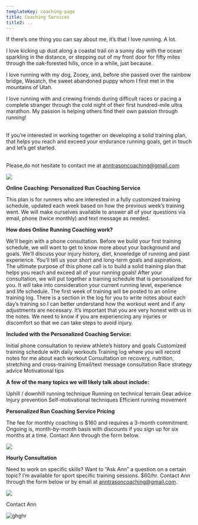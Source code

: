 ```yaml
---
templateKey: coaching-page
title: Coaching Services
title2: ..
---
```

If there’s one thing you can say about me, it’s that I love running. A lot.

I love kicking up dust along a coastal trail on a sunny day with the ocean sparkling in the distance, or stepping out of my front door for fifty miles through the oak-forested hills, once in a while, just because.

I love running with my dog, Zooey, and, before she passed over the rainbow bridge, Wasatch, the sweet abandoned puppy whom I first met in the mountains of Utah.

I love running with and crewing friends during difficult races or pacing a complete stranger through the cold night of their first hundred-mile ultra marathon. My passion is helping others find their own passion through running!

\
If you’re interested in working together on developing a solid training plan, that helps you reach and exceed your endurance running goals, get in touch and let’s get started.

\
Please,do not hesitate to contact me at anntrasoncoaching@gmail.com

![](/img/test2.jpg)

**Online Coaching: Personalized Run Coaching Service**

This plan is for runners who are interested in a fully customized training schedule, updated each week based on how the previous week’s training went. We will make ourselves available to answer all of your questions via email, phone (twice monthly) and text message as needed.

**How does Online Running Coaching work?**

We’ll begin with a phone consultation. Before we build your first training schedule, we will want to get to know more about your background and goals. We’ll discuss your injury history, diet, knowledge of running and past experience. You’ll tell us your short and long-term goals and aspirations. The ultimate purpose of this phone call is to build a solid training plan that helps you reach and exceed all of your running goals! After your consultation, we will put together a training schedule that is personalized for you. It will take into consideration your current running level, experience and life schedule. The first week of training will be posted to an online training log. There is a section in the log for you to write notes about each day’s training so I can better understand how the workout went and if any adjustments are necessary. It’s important that you are very honest with us in the notes. We need to know if you are experiencing any injuries or discomfort so that we can take steps to avoid injury.

**Included with the Personalized Coaching Service:**

Initial phone consultation to review athlete’s history and goals
Customized training schedule with daily workouts
Training log where you will record notes for me about each workout
Consultation on recovery, nutrition, stretching and cross-training
Email/text message consultation
Race strategy advice
Motivational tips

**A few of the many topics we will likely talk about include:**

Uphill / downhill running technique
Running on technical terrain
Gear advice
Injury prevention
Self-motivational techniques
Efficient running movement

**Personalized Run Coaching Service Pricing**

The fee for monthly coaching is $160 and requires a 3-month commitment. Ongoing is, month-by-month basis with discounts if you sign up for six months at a time. Contact Ann through the form below.

![](/img/22756c0d-b9c5-442f-9a45-d51f53a6245c.jpeg)

**Hourly Consultation**

Need to work on specific skills? Want to “Ask Ann” a question on a certain topic? I’m available for sport specific training sessions. $60/hr. Contact Ann through the form below or by email at anntrasoncoaching@gmail.com.

![](/img/c61a7c37-77b1-4950-9f0f-5791409fa553.jpeg)

Contact Ann

![ghghr](/img/c89f71d3-b318-4f38-9baa-2a37236d0fda.jpeg "jhuy")
